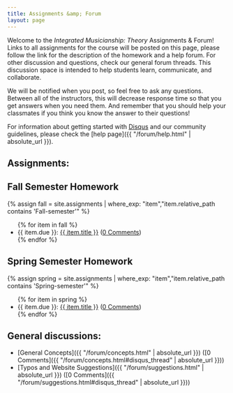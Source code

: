 ```yaml
---
title: Assignments &amp; Forum
layout: page
---
```


Welcome to the *Integrated Musicianship: Theory* Assignments & Forum! 
Links to all assignments for the course will be posted on this page, please follow the link for the description of the homework and a help forum.
For other discussion and questions, check our general forum threads.
This discussion space is intended to help students learn, communicate, and collaborate.

We will be notified when you post, so feel free to ask any questions. 
Between all of the instructors, this will decrease response time so that you get answers when you need them. 
And remember that you should help your classmates if you think you know the answer to their questions!

For information about getting started with [Disqus](https://disqus.com/) and our community guidelines, please check the [help page]({{ "/forum/help.html" | absolute_url }}).

## Assignments:

<div id="fallSemester" class="assignments">
<h2>Fall Semester Homework</h2>
{% assign fall = site.assignments | where_exp: "item","item.relative_path contains 'Fall-semester'" %}
<ul id="fallSemesterList">
{% for item in fall %}
<li>{{ item.due }}: <a href="{{ item.url | absolute_url }}">{{ item.title }}</a> (<a href="{{ item.url | absolute_url }}#disqus_thread">0 Comments</a>)</li>{% endfor %}
</ul>
</div>

<div id="springSemester" class="assignments">
<h2>Spring Semester Homework</h2>
{% assign spring = site.assignments | where_exp: "item","item.relative_path contains 'Spring-semester'" %}
<ul id="springSemesterList" style="display:block;">
{% for item in spring %}
<li>{{ item.due }}: <a href="{{ item.url | absolute_url }}">{{ item.title }}</a> (<a href="{{ item.url | absolute_url }}#disqus_thread">0 Comments</a>)</li>{% endfor %}
</ul>
</div>

## General discussions:

- [General Concepts]({{ "/forum/concepts.html" | absolute_url }}) ([0 Comments]({{ "/forum/concepts.html#disqus_thread" | absolute_url }}))
- [Typos and Website Suggestions]({{ "/forum/suggestions.html" | absolute_url }}) ([0 Comments]({{ "/forum/suggestions.html#disqus_thread" | absolute_url }}))

<script id="dsq-count-scr" src="//intmus.disqus.com/count.js" async></script>
<script>
/* toggle */
function assignmentsToggle(element) {
    document.getElementById(element).style.display = (document.getElementById(element).style.display === "block") ? "none" : "block";
}
/* open + close */
document.getElementById("fallSemester").onclick = function () { assignmentsToggle("fallSemesterList"); };
document.getElementById("springSemester").onclick = function () { assignmentsToggle("springSemesterList"); };
</script>